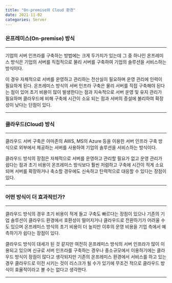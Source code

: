 ```yaml
---
title: "On-premise와 Cloud 환경"
date: 2021-11-02
categories: Server
---
```


### 온프레미스(On-premise) 방식

---

기업의 서버 인프라를 구축하는 방법에는 크게 두가지가 있는데 그 중 하나인 온프레미스 방식은
기업의 서버를 직접적으로 물리 서버를 구축하여 기업의 솔루션을 서비스하는 방식이다.

이 경우 자체적으로 서버를 운영하고 관리하는 전산실이 필요하며 운영 관리에 인력이 필요하게 된다.
온프레미스 방식의 서버 인프라 구축은 물리 서버를 직접 구축해야 된다는 점이 있어 초기 비용이 
많이 발생한다는 점과 지속적으로 서버 운영 및 유지 관리가 필요하며 클라우드에 비해 구축에 시간이
소요 되는 점과 서버의 증설에 불리하여 확장성이 낮다는 단점이 있다.

---

### 클라우드(Cloud) 방식

---

클라우드 서버 구축은 아마존의 AWS, MS의 Azure 등을 이용한 서버 인프라 구축 방식으로
외부에서 제공하는 서버를 사용하여 기업의 솔루션을 서비스하는 방식이다.

클라우드 방식의 장점은 자체적으로 서버를 운영하고 관리할 필요가 없고 운영 관리가 쉽다는 점과
초기 비용이 온프레미스 방식보다 훨씬 저렴하고 구축에 시간이 적게 소요되며 서버를
확장하거나 축소할 경우에도 신속하고 탄력적으로 대응할 수 있다는 장점이 있다.

---

### 어떤 방식이 더 효과적인가?

---

클라우드 방식의 경우 초기 비용이 적게 들고 구축도 빠르다는 장점이 있으나 
기존의 기업 솔루션이 클라우드 환경에서 호환성이 떨어지거나 클라우드로 전환하기가 어려울 수도 있으며
온프레미스 방식의 초기 비용이 더 높지만 이후의 운영 비용을 기업 측에서 예측하기가 쉽다는 장점이 있다.

클라우드 방식이 대세가 된 것 같지만 여전히 온프레미스 방식의 서버 인프라가 많이 이용되고 있으며
신규로 서버 인프라를 구축하는 경우나 중소규모에서 이용하기에는 클라우드 방식이 장점이 많다고 생각되지만
기존의 온프레미스 환경에서 서비스를 하고 있는 경우 클라우드로 이전 시키는 것이 리스크가 될 수가 있기에
무조건 적으로 클라우드 방식이 효율적이라고 볼 수는 없다고 생각한다.

---
